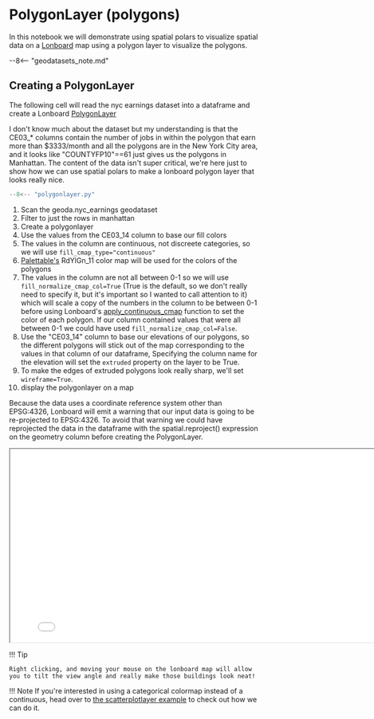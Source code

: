 # PolygonLayer (polygons)

In this notebook we will demonstrate using spatial polars to visualize spatial data on a [Lonboard](https://developmentseed.org/lonboard/latest/) map using a polygon layer to visualize the polygons.

--8<-- "geodatasets_note.md"

## Creating a PolygonLayer

The following cell will read the nyc earnings dataset into a dataframe and create a Lonboard [PolygonLayer](https://developmentseed.org/lonboard/latest/api/layers/polygon-layer/)

I don't know much about the dataset but my understanding is that the CE03_* columns contain the number of jobs in within the polygon that earn more than $3333/month and all the polygons are in the New York City area, and it looks like "COUNTYFP10"==61 just gives us the polygons in Manhattan.  The content of the data isn't super critical, we're here just to show how we can use spatial polars to make a lonboard polygon layer that looks really nice.

```py title="Creating a polygonlayer" hl_lines="15-22"
--8<-- "polygonlayer.py"
```

1. Scan the geoda.nyc_earnings geodataset
2. Filter to just the rows in manhattan 
3. Create a polygonlayer
4. Use the values from the CE03_14 column to base our fill colors
5. The values in the column are continuous, not discreete categories, so we will use `fill_cmap_type="continuous"` 
6. [Palettable's](https://jiffyclub.github.io/palettable/) RdYlGn_11 color map will be used for the colors of the polygons
7. The values in the column are not all between 0-1 so we will use `fill_normalize_cmap_col=True` (True is the default, so we don't really need to specify it, but it's important so I wanted to call attention to it) which will scale a copy of the numbers in the column to be between 0-1 before using Lonboard's [apply_continuous_cmap](https://developmentseed.org/lonboard/latest/api/colormap/#lonboard.colormap.apply_continuous_cmap) function to set the color of each polygon.  If our column contained values that were all between 0-1 we could have used `fill_normalize_cmap_col=False`.
8. Use the "CE03_14" column to base our elevations of our polygons, so the different polygons will stick out of the map corresponding to the values in that column of our dataframe, Specifying the column name for the elevation will set the `extruded` property on the layer to be True.  
9. To make the edges of extruded polygons look really sharp, we'll set `wireframe=True`.
10. display the polygonlayer on a map

Because the data uses a coordinate reference system other than EPSG:4326, Lonboard will emit a warning that our input data is going to be re-projected to EPSG:4326.  To avoid that warning we could have reprojected the data in the dataframe with the spatial.reproject() expression on the geometry column before creating the PolygonLayer.

<div class="map">
  <iframe src="../polygonlayer.html" width="800" height="388"></iframe>
</div>

!!! Tip
    
    Right clicking, and moving your mouse on the lonboard map will allow you to tilt the view angle and really make those buildings look neat!

!!! Note
    If you're interested in using a categorical colormap instead of a continuous, head over to [the scatterplotlayer example](scatterplotlayer.md) to check out how we can do it.